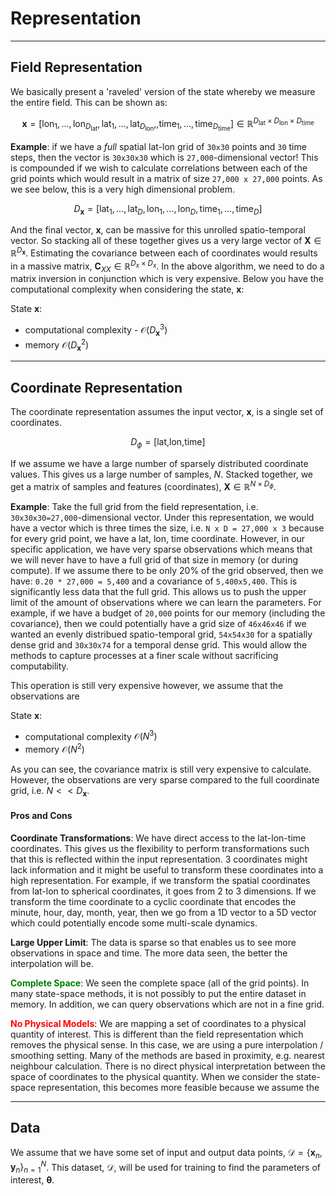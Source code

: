 # Representation


---
## Field Representation


We basically present a 'raveled' version of the state whereby we measure the entire field. This can be shown as:


$$
\mathbf{x} = \left[\text{lon}_1, \ldots, \text{lon}_{D_\text{lat}}, \text{lat}_1, \ldots, \text{lat}_{D_\text{lon}},, \text{time}_1, \ldots, \text{time}_{D_\text{time}} \right] \in \mathbb{R}^{D_\text{lat} \times D_\text{lon} \times D_\text{time}}
$$

**Example**: if we have a *full* spatial lat-lon grid of `30x30` points and `30` time steps, then the vector is `30x30x30` which is `27,000`-dimensional vector! This is compounded if we wish to calculate correlations between each of the grid points which would result in a matrix of size `27,000 x 27,000` points. As we see below, this is a very high dimensional problem.

$$
D_\mathbf{x} = [\text{lat}_1, \ldots, \text{lat}_D, \text{lon}_1, \ldots, \text{lon}_D, \text{time}_1, \ldots, \text{time}_D]
$$

And the final vector, $\mathbf{x}$, can be massive for this unrolled spatio-temporal vector. So stacking all of these together gives us a very large vector of $\mathbf{X} \in \mathbb{R}^{D_\mathbf{x}}$. Estimating the covariance between each of coordinates would results in a massive matrix, $\mathbf{C}_{XX} \in \mathbb{R}^{D_x \times D_x}$. In the above algorithm, we need to do a matrix inversion in conjunction which is very expensive. Below you have the computational complexity when considering the state, $\mathbf{x}$:

State $\mathbf{x}$: 

- computational complexity - $\mathcal{O}(D_{\mathbf{x}}^3)$
- memory $\mathcal{O}(D_{\mathbf{x}}^2)$

---
## Coordinate Representation

The coordinate representation assumes the input vector, $\boldsymbol{x}$, is a single set of coordinates.

$$
D_\phi = [\text{lat,lon,time}]
$$

If we assume we have a large number of sparsely distributed coordinate values. This gives us a large number of samples, $N$. Stacked together, we get a matrix of samples and features (coordinates), $\boldsymbol{X} \in \mathbb{R}^{N \times D_\phi}$. 

**Example**: Take the full grid from the field representation, i.e. `30x30x30=27,000`-dimensional vector. Under this representation, we would have a vector which is three times the size, i.e. `N x D = 27,000 x 3` because for every grid point, we have a lat, lon, time coordinate. However, in our specific application, we have very sparse observations which means that we will never have to have a full grid of that size in memory (or during compute). If we assume there to be only 20% of the grid observed, then we have: `0.20 * 27,000 = 5,400` and a covariance of `5,400x5,400`. This is significantly less data that the full grid. This allows us to push the upper limit of the amount of observations where we can learn the parameters. For example, if we have a budget of `20,000` points for our memory (including the covariance), then we could potentially have a grid size of `46x46x46` if we wanted an evenly distribued spatio-temporal grid, `54x54x30` for a spatially dense grid and `30x30x74` for a temporal dense grid. This would allow the methods to capture processes at a finer scale without sacrificing computability.


This operation is still very expensive however, we assume that the observations are 

State $\boldsymbol{x}$:
- computational complexity $\mathcal{O}(N^3)$
- memory $\mathcal{O}(N^2)$

As you can see, the covariance matrix is still very expensive to calculate. However, the observations are very sparse compared to the full coordinate grid, i.e. $N << D_\mathbf{x}$. 

#### Pros and Cons

**Coordinate Transformations**: We have direct access to the lat-lon-time coordinates. This gives us the flexibility to perform transformations such that this is reflected within the input representation. 3 coordinates might lack information and it might be useful to transform these coordinates into a high representation. For example, if we transform the spatial coordinates from lat-lon to spherical coordinates, it goes from 2 to 3 dimensions. If we transform the time coordinate to a cyclic coordinate that encodes the minute, hour, day, month, year, then we go from a 1D vector to a 5D vector which could potentially encode some multi-scale dynamics.

**Large Upper Limit**: The data is sparse so that enables us to see more observations in space and time. The more data seen, the better the interpolation will be.

<span style="color:green">**Complete Space**</span>: We seen the complete space (all of the grid points). In many state-space methods, it is not possibly to put the entire dataset in memory. In addition, we can query observations which are not in a fine grid.



<span style="color:red">**No Physical Models**</span>: We are mapping a set of coordinates to a physical quantity of interest. This is different than the field representation which removes the physical sense. In this case, we are using a pure interpolation / smoothing setting. Many of the methods are based in proximity, e.g. nearest neighbour calculation. There is no direct physical interpretation between the space of coordinates to the physical quantity. When we consider the state-space representation, this becomes more feasible because we assume the 


---
## Data 

We assume that we have some set of input and output data points, $\mathcal{D} = \left\{ \mathbf{x}_n, \mathbf{y}_n \right\}_{n=1}^N$. This dataset, $\mathcal{D}$, will be used for training to find the parameters of interest, $\boldsymbol{\theta}$.

